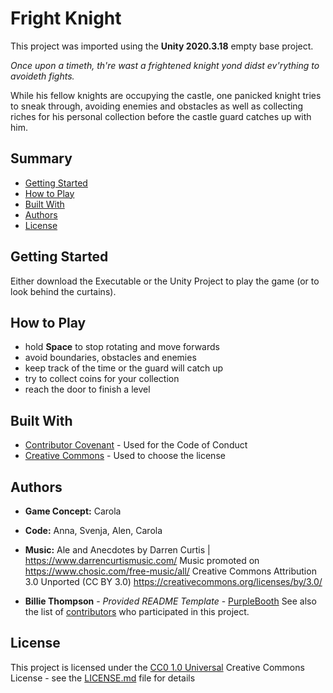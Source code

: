 # Fright Knight

This project was imported using the **Unity 2020.3.18** empty base project.

_Once upon a timeth, th're wast a frightened knight yond didst ev'rything to avoideth fights._

While his fellow knights are occupying the castle, one panicked knight tries to sneak through, avoiding enemies and obstacles as well as
collecting riches for his personal collection before the castle guard catches up with him.

## Summary

  - [Getting Started](#getting-started)
  - [How to Play](#how-to-play)
  - [Built With](#built-with)
  - [Authors](#authors)
  - [License](#license)

## Getting Started

Either download the Executable or the Unity Project to play the game (or to look behind the curtains).

## How to Play

  - hold **Space** to stop rotating and move forwards
  - avoid boundaries, obstacles and enemies
  - keep track of the time or the guard will catch up
  - try to collect coins for your collection
  - reach the door to finish a level

## Built With

  - [Contributor Covenant](https://www.contributor-covenant.org/) - Used
    for the Code of Conduct
  - [Creative Commons](https://creativecommons.org/) - Used to choose
    the license

## Authors

  - **Game Concept:** Carola
  - **Code:** Anna, Svenja, Alen, Carola

  - **Music:** Ale and Anecdotes by Darren Curtis | https://www.darrencurtismusic.com/
Music promoted on https://www.chosic.com/free-music/all/
Creative Commons Attribution 3.0 Unported (CC BY 3.0)
https://creativecommons.org/licenses/by/3.0/
  - **Billie Thompson** - *Provided README Template* -
    [PurpleBooth](https://github.com/PurpleBooth) 
See also the list of
[contributors](https://github.com/PurpleBooth/a-good-readme-template/contributors)
who participated in this project.

## License

This project is licensed under the [CC0 1.0 Universal](LICENSE.md)
Creative Commons License - see the [LICENSE.md](LICENSE.md) file for
details

